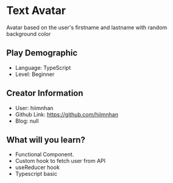 # Text Avatar

Avatar based on the user's firstname and lastname with random background color

## Play Demographic

- Language: TypeScript
- Level: Beginner

## Creator Information

- User: hiimnhan
- Github Link: https://github.com/hiimnhan
- Blog: null

## What will you learn?

- Functional Component.
- Custom hook to fetch user from API
- useReducer hook
- Typescript basic
